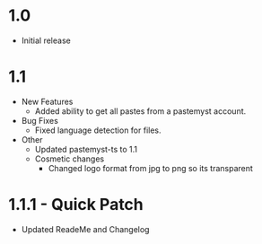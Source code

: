 # 1.0
- Initial release

# 1.1
- New Features
    - Added ability to get all pastes from a pastemyst account.
- Bug Fixes
    - Fixed language detection for files.
- Other
    - Updated pastemyst-ts to 1.1
    - Cosmetic changes
        - Changed logo format from jpg to png so its transparent

# 1.1.1 - Quick Patch
- Updated ReadeMe and Changelog
